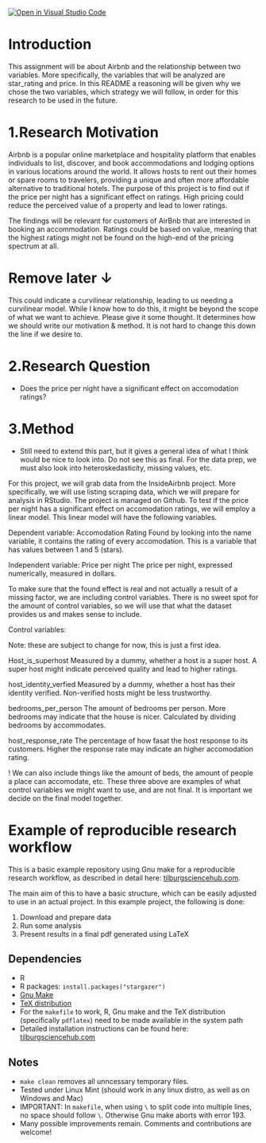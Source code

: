 [![Open in Visual Studio Code](https://classroom.github.com/assets/open-in-vscode-718a45dd9cf7e7f842a935f5ebbe5719a5e09af4491e668f4dbf3b35d5cca122.svg)](https://classroom.github.com/online_ide?assignment_repo_id=11726016&assignment_repo_type=AssignmentRepo)

# Introduction

This assignment will be about Airbnb and the relationship between two variables. More specifically, the variables that will be analyzed are star_rating and price. In this README a reasoning will be given why we chose the two variables, which strategy we will follow, in order for this research to be used in the future. 

# 1.Research Motivation

Airbnb is a popular online marketplace and hospitality platform that enables individuals to list, discover, and book accommodations and lodging options in various locations around the world. It allows hosts to rent out their homes or spare rooms to travelers, providing a unique and often more affordable alternative to traditional hotels. The purpose of this project is to find out if the price per night has a significant effect on ratings. High pricing could reduce the perceived value of a property and lead to lower ratings. 

The findings will be relevant for customers of AirBnb that are interested in booking an accommodation. Ratings could be based on value, meaning that the highest ratings might not be found on the high-end of the pricing spectrum at all.

# Remove later ↓
This could indicate a curvilinear relationship, leading to us needing a curvilinear model. While I know how to do this, it might be beyond the scope of what we want to achieve. Please give it some thought. It determines how we should write our motivation & method. It is not hard to change this down the line if we desire to. 

# 2.Research Question

- Does the price per night have a significant effect on accomodation ratings?

# 3.Method

- Still need to extend this part, but it gives a general idea of what I think would be nice to look into. Do not see this as final. For the data prep, we must also look into heteroskedasticity, missing values, etc.

For this project, we will grab data from the InsideAirbnb project. More specifically, we will use listing scraping data, which we will prepare for analysis in RStudio. The project is managed on Github. To test if the price per night has a significant effect on accomodation ratings, we will employ a linear model. This linear model will have the following variables.

Dependent variable:
Accomodation Rating
Found by looking into the name variable, it contains the rating of every accomodation. This is a variable that has values between 1 and 5 (stars).

Independent variable:
Price per night
The price per night, expressed numerically, measured in dollars.

To make sure that the found effect is real and not actually a result of a missing factor, we are including control variables. There is no sweet spot for the amount of control variables, so we will use that what the dataset provides us and makes sense to include. 

Control variables:

Note: these are subject to change for now, this is just a first idea.


Host_is_superhost
Measured by a dummy, whether a host is a super host. A super host might indicate perceived quality and lead to higher ratings.

host_identity_verfied
Measured by a dummy, whether a host has their identity verified. Non-verified hosts might be less trustworthy.

bedrooms_per_person
The amount of bedrooms per person. More bedrooms may indicate that the house is nicer. Calculated by dividing bedrooms by accommodates.

host_response_rate
The percentage of how fasat the host response to its customers. Higher the response rate may indicate an higher accomodation rating.


! We can also include things like the amount of beds, the amount of people a place can accomodate, etc. These three above are examples of what control variables we might want to use, and are not final. It is important we decide on the final model together. 

# Example of reproducible research workflow 

This is a basic example repository using Gnu make for a reproducible research workflow, as described in detail here: [tilburgsciencehub.com](http://tilburgsciencehub.com/). 

The main aim of this to have a basic structure, which can be easily adjusted to use in an actual project.  In this example project, the following is done: 
1. Download and prepare data
2. Run some analysis
3. Present results in a final pdf generated using LaTeX

## Dependencies
- R 
- R packages: `install.packages("stargazer")`
- [Gnu Make](https://tilburgsciencehub.com/get/make) 
- [TeX distribution](https://tilburgsciencehub.com/get/latex/?utm_campaign=referral-short)
- For the `makefile` to work, R, Gnu make and the TeX distribution (specifically `pdflatex`) need to be made available in the system path 
- Detailed installation instructions can be found here: [tilburgsciencehub.com](http://tilburgsciencehub.com/)


## Notes
- `make clean` removes all unncessary temporary files. 
- Tested under Linux Mint (should work in any linux distro, as well as on Windows and Mac) 
- IMPORTANT: In `makefile`, when using `\` to split code into multiple lines, no space should follow `\`. Otherwise Gnu make aborts with error 193. 
- Many possible improvements remain. Comments and contributions are welcome!
